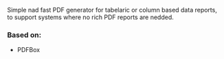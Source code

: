 Simple nad fast PDF generator for tabelaric or column based data reports, to support systems where no rich PDF reports are nedded.

### Based on: ###
* PDFBox
